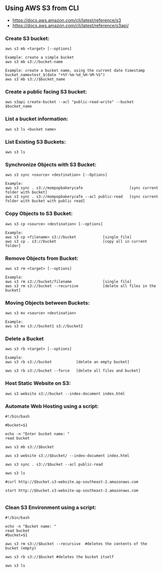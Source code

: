 ## Using AWS S3 from CLI

* https://docs.aws.amazon.com/cli/latest/reference/s3
* https://docs.aws.amazon.com/cli/latest/reference/s3api/

### Create S3 bucket:
```
aws s3 mb <target> [--options]

Example: create a simple bucket
aws s3 mb s3://bucket-name

Example: create a bucket name, using the current date timestamp
bucket_name=test_$(date "+%Y-%m-%d_%H-%M-%S")
aws s3 mb s3://$bucket_name
```

### Create a public facing S3 bucket:
```
aws s3api create-bucket --acl "public-read-write" --bucket $bucket_name

```

### List a bucket information:
```
aws s3 ls <bucket name>

```

### List Existing S3 Buckets:
```
aws s3 ls

```

### Synchronize Objects with S3 Bucket:
```
aws s3 sync <source> <destination> [--Options]

Example:
aws s3 sync . s3://mompopbakerycafe 					[sync current folder with bucket]
aws s3 sync . s3://mompopbakerycafe --acl public-read 	[sync current folder with bucket with public read]

```

### Copy Objects to S3 Bucket:
```
aws s3 cp <source> <destination> [--options]

Example:
aws s3 cp <filename> s3://bucket			[single file]
aws s3 cp . s3://bucket 					[copy all in current folder]
```

### Remove Objects from Bucket:
```
aws s3 rm <target> [--options]

Example:
aws s3 rm s3://bucket/filename          	[single file]
aws s3 rm s3://bucket --recursive			[delete all files in the bucket]
```

### Moving Objects between Buckets:
```
aws s3 mv <source> <destination>

Example:
aws s3 mv s3://bucket1 s3://bucket2

```

### Delete a Bucket
```
aws s3 rb <target> [--options]

Example:
aws s3 rb s3://bucket    		[delete an empty bucket]

aws s3 rb s3://bucket --force 	[delete all files and bucket]
```

### Host Static Website on S3:
```
aws s3 website s3://bucket --index-document index.html

```

### Automate Web Hosting using a script:
```
#!/bin/bash

#bucket=$1

echo -n "Enter bucket name: "
read bucket

aws s3 mb s3://$bucket

aws s3 website s3://$bucket/ --index-document index.html

aws s3 sync . s3://$bucket --acl public-read

aws s3 ls

#curl http://$bucket.s3-website.ap-southeast-2.amazonaws.com

start http://$bucket.s3-website-ap-southeast-2.amazonaws.com


```


### Clean S3 Environment using a script:
```
#!/bin/bash

echo -n "Bucket name: "
read bucket
#bucket=$1

aws s3 rm s3://$bucket --recursive  #deletes the contents of the bucket (empty)

aws s3 rb s3://$bucket #deletes the bucket itself

aws s3 ls


```